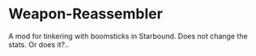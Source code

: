 # Weapon-Reassembler
A mod for tinkering with boomsticks in Starbound. Does not change the stats. Or does it?..
